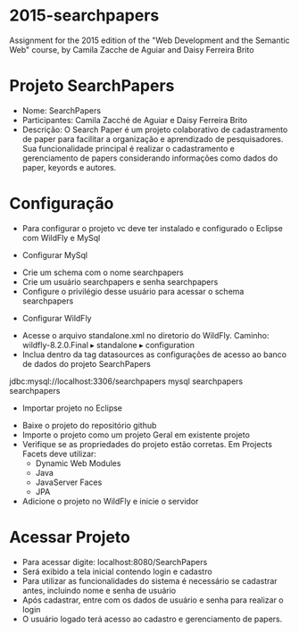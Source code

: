 # 2015-searchpapers
Assignment for the 2015 edition of the "Web Development and the Semantic Web" course, by Camila Zacche de Aguiar and Daisy Ferreira Brito

# Projeto SearchPapers
- Nome: SearchPapers
- Participantes: Camila Zacché de Aguiar e Daisy Ferreira Brito
- Descrição: O Search Paper é um projeto colaborativo de cadastramento de paper para facilitar a organização e aprendizado de pesquisadores. Sua funcionalidade principal é realizar o cadastramento e gerenciamento de papers considerando informações como dados do paper, keyords e autores.


# Configuração
- Para configurar o projeto vc deve ter instalado e configurado o Eclipse com WildFly e MySql

+ Configurar MySql
- Crie um schema com o nome searchpapers
- Crie um usuário searchpapers e senha searchpapers
- Configure o privilégio desse usuário para acessar o schema searchpapers

+ Configurar WildFly
- Acesse o arquivo standalone.xml no diretorio do WildFly. Caminho: wildfly-8.2.0.Final ▸ standalone ▸ configuration
- Inclua dentro da tag datasources as configurações de acesso ao banco de dados do projeto SearchPapers

<datasource jta="true" jndi-name="java:jboss/datasources/SearchPapers" pool-name="SearchPapersPool" enabled="true" use-java-context="true">
    <connection-url>jdbc:mysql://localhost:3306/searchpapers</connection-url>
        <driver>mysql</driver>
        <security>
            <user-name>searchpapers</user-name>
            <password>searchpapers</password>
        </security>
</datasource>


+ Importar projeto no Eclipse
- Baixe o projeto do repositório github
- Importe o projeto como um projeto Geral em existente projeto
- Verifique se as propriedades do projeto estão corretas. Em Projects Facets deve utilizar:
	- Dynamic Web Modules
	- Java
	- JavaServer Faces
	- JPA
- Adicione o projeto no WildFly e inicie o servidor


# Acessar Projeto
- Para acessar digite: localhost:8080/SearchPapers
- Será exibido a tela inicial contendo login e cadastro
- Para utilizar as funcionalidades do sistema é necessário se cadastrar antes, incluindo nome e senha de usuário
- Após cadastrar, entre com os dados de usuário e senha para realizar o login
- O usuário logado terá acesso ao cadastro e gerenciamento de papers.

